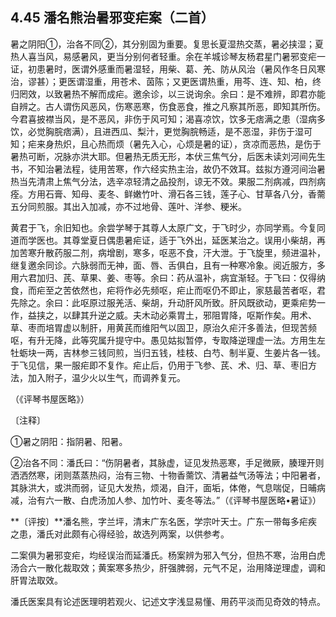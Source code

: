 ## 4.45 潘名熊治暑邪变疟案（二首）

暑之阴阳①，治各不同②，其分别固为重要。复思长夏湿热交蒸，暑必挟湿；夏热人喜当风，易感暑风，更当分别何者轻重。余在羊城诊琴友杨君星门暑邪变疟一证，初患暑时，医谓外感重而暑湿轻，用柴、葛、羌、防从风治（暑风作冬日风寒治，谬甚）；更医谓湿重，用苍术、茵陈；又更医谓热重，用芩、连、知、柏，终归罔效，以致暑热不解而成疟。邀余诊，以三说询余。余曰：是不难辨，即君亦能自辨之。古人谓伤风恶风，伤寒恶寒，伤食恶食，推之凡察其所恶，即知其所伤。今君喜披襟当风，是不恶风，非伤于风可知；渴喜凉饮，饮多无痞满之患（湿病多饮，必觉胸脘痞满），且进西瓜、梨汁，更觉胸脘畅适，是不恶湿，非伤于湿可知；疟来身热炽，且心热而烦（暑先入心，心烦是暑的证），贪凉而恶热，是伤于暑热可断，况脉亦洪大耶。但暑热无质无形，本伏三焦气分，后医未读刘河间先生书，不知治暑法程，徒用苦寒，作六经实热主治，故仍不效耳。兹拟方遵河间治暑热当先清肃上焦气分法，选辛凉轻清之品投剂，谅无不效。果服二剂病减，四剂病痊。方用石膏、知母、麦冬、鲜嫩竹叶、滑石各三钱，莲子心、甘草各八分，香薷五分同煎服。其出入加减，亦不过地骨、莲叶、洋参、粳米。

黄君于飞，余旧知也。余尝学琴于其尊人太原广文，于飞时少，亦同学焉。今复同道而学医也。其尊堂夏日偶患暑疟证，适于飞外出，延医某治之。误用小柴胡，再加苦寒升散药服二剂，病增剧，寒多，呕恶不食，汗大泄。于飞旋里，频进温补，继复邀余同诊。六脉弱而无神，面、唇、舌俱白，且有一种寒冷象。阅近服方，多用六君加归、芪、草果、姜、枣等。余曰：药从温补，病宜渐轻。于飞曰：仅得纳食，而疟至之苦依然也，疟将作必先频呕，疟止而呕仍不即止，家慈最苦者呕，君先除之。余曰：此呕原过服羌活、柴胡，升动肝风所致。肝风既欲动，更乘疟势一作，益挟之，以肆其升逆之威。夫木动必乘胃土，邪阻胃降，呕斯作矣。用术、草、枣而培胃虚以制肝，用黄芪而维阳气以固卫，原治久疟汗多善法，但现苦频呕，有升无降，此等究属升提守中。愚见姑拟暂停，专取降逆理虚一法。方用生左牡蛎块一两，吉林参三钱同煎，当归五钱，桂枝、白芍、制半夏、生姜片各一钱。于飞见信，果一服疟即不复作。疟止后，仍用于飞参、芪、术、归、草、枣旧方法，加入附子，温少火以生气，而调养复元。

（《评琴书屋医略》）

〔注释〕

①暑之阴阳：指阴暑、阳暑。

②治各不同：潘氏曰：“伤阴暑者，其脉虚，证见发热恶寒，手足微厥，腠理开则洒洒然寒，闭则蒸蒸热闷，治有三物、十物香薷饮、清暑益气汤等法；中阳暑者，其脉洪大，或洪而弱，证见大发热，烦渴，自汗，面垢，体倦，气息喘促，日晡病减，治有六一散、白虎汤加人参、加竹叶、麦冬等法。”（《评琴书屋医略•暑证》）

**〔评按〕**潘名熊，字兰坪，清末广东名医，学宗叶天士。广东一带每多疟疾之患，潘氏对此颇有心得经验，故选列两案，以供参考。

二案俱为暑邪变疟，均经误治而延潘氏。杨案辨为邪入气分，但热不寒，治用白虎汤合六一散化裁取效；黄案寒多热少，肝强脾弱，元气不足，治用降逆理虚，调和肝胃法取效。

潘氏医案具有论述医理明若观火、记述文字浅显易懂、用药平淡而见奇效的特点。
